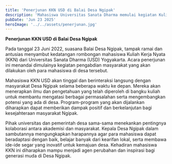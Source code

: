 ```yaml
---
title: 'Penerjunan KKN USD di Balai Desa Ngipak'
description: 'Mahasiswa Universitas Sanata Dharma memulai kegiatan Kuliah Kerja Nyata di Desa Ngipak, siap berkontribusi untuk masyarakat.'
pubDate: 'Jun 23 2025'
heroImage: '../../assets/penerjunan.jpg'
---
```


**Penerjunan KKN USD di Balai Desa Ngipak**

Pada tanggal 23 Juni 2022, suasana Balai Desa Ngipak, tampak ramai dan antusias menyambut kedatangan rombongan mahasiswa Kuliah Kerja Nyata (KKN) dari Universitas Sanata Dharma (USD) Yogyakarta. Acara penerjunan ini menandai dimulainya kegiatan pengabdian masyarakat yang akan dilakukan oleh para mahasiswa di desa tersebut.

Mahasiswa KKN USD akan tinggal dan berinteraksi langsung dengan masyarakat Desa Ngipak selama beberapa waktu ke depan. Mereka akan menerapkan ilmu dan pengetahuan yang telah diperoleh di bangku kuliah untuk membantu mengatasi berbagai permasalahan serta mengembangkan potensi yang ada di desa. Program-program yang akan dijalankan diharapkan dapat memberikan dampak positif dan berkelanjutan bagi kesejahteraan masyarakat Ngipak.

Pihak universitas dan pemerintah desa sama-sama menekankan pentingnya kolaborasi antara akademisi dan masyarakat. Kepala Desa Ngipak dalam sambutannya mengungkapkan harapannya agar para mahasiswa dapat beradaptasi dengan baik, belajar banyak dari kearifan lokal, serta membawa ide-ide segar yang inovatif untuk kemajuan desa. Kehadiran mahasiswa KKN ini diharapkan mampu menjadi agen perubahan dan inspirasi bagi generasi muda di Desa Ngipak.
